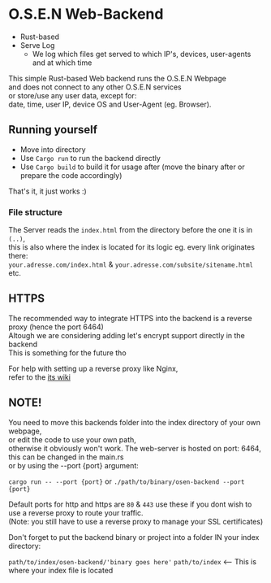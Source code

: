 # O.S.E.N Web-Backend

- Rust-based
- Serve Log
  - We log which files get served to which IP's, devices, user-agents and at which time

This simple Rust-based Web backend runs the O.S.E.N Webpage  
and does not connect to any other O.S.E.N services  
or store/use any user data, except for:  
date, time, user IP, device OS and User-Agent (eg. Browser).  

## Running yourself

- Move into directory
- Use `Cargo run` to run the backend directly
- Use `Cargo build` to build it for usage after (move the binary after or prepare the code accordingly)

That's it, it just works :)  

### File structure

The Server reads the `index.html` from the directory before the one it is in `(..)`,  
this is also where the index is located for its logic eg. every link originates there:  
`your.adresse.com/index.html` & `your.adresse.com/subsite/sitename.html` etc.

## HTTPS

The recommended way to integrate HTTPS into the backend is a reverse proxy (hence the port 6464)  
Altough we are considering adding let's encrypt support directly in the backend  
This is something for the future tho

For help with setting up a reverse proxy like Nginx,  
refer to the [its wiki](https://docs.nginx.com/nginx/admin-guide/web-server/reverse-proxy/)  

## NOTE!

You need to move this backends folder into the index directory of your own webpage,  
or edit the code to use your own path,  
otherwise it obviously won't work. The web-server is hosted on port: 6464, this can be changed in the main.rs  
or by using the --port {port} argument:  
  
`cargo run -- --port {port}` or `./path/to/binary/osen-backend --port {port}`  

Default ports for http and https are `80` & `443` use these if you dont wish to use a reverse proxy to route your traffic.  
(Note: you still have to use a reverse proxy to manage your SSL certificates)
  
Don't forget to put the backend binary or project into a folder IN your index directory:  
  
`path/to/index/osen-backend/'binary goes here'`
`path/to/index` <-- This is where your index file is located